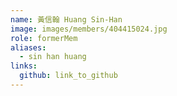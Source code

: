 ```yaml
---
name: 黃信翰 Huang Sin-Han 
image: images/members/404415024.jpg 
role: formerMem
aliases:
  - sin han huang
links:
  github: link_to_github 
---
```

